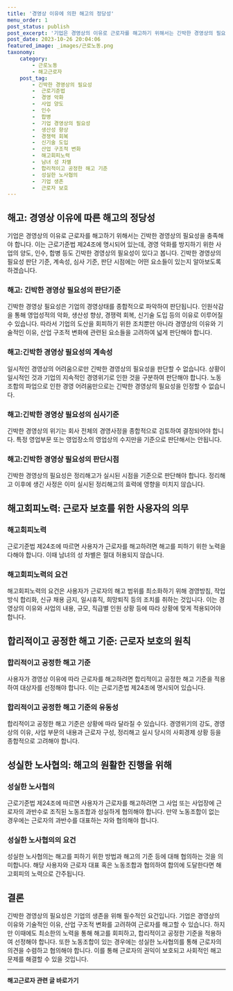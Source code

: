 ```yaml
---
title: '경영상 이유에 의한 해고의 정당성'
menu_order: 1
post_status: publish
post_excerpt: '기업은 경영상의 이유로 근로자를 해고하기 위해서는 긴박한 경영상의 필요성을 충족해야 합니다. 이는 근로기준법 제24조에 명시되어 있는데, 경영 악화를 방지하기 위한 사업의 양도, 인수, 합병 등도 긴박한 경영상의 필요성이 있다고 봅니다. 긴박한 경영상의 필요성 판단 기준, 계속성, 심사 기준, 판단 시점에는 어떤 요소들이 있는지 알아보도록 하겠습니다.'
post_date: 2023-10-26 20:04:06
featured_image: _images/근로노동.png
taxonomy:
    category:
        - 근로노동
        - 해고근로자
    post_tag:
        - 긴박한 경영상의 필요성
        -  근로기준법
        -  경영 악화
        -  사업 양도
        -  인수
        -  합병
        -  기업 경영상의 필요성
        -  생산성 향상
        -  경쟁력 회복
        -  신기술 도입
        -  산업 구조적 변화
        -  해고회피노력
        -  남녀 성 차별
        -  합리적이고 공정한 해고 기준
        -  성실한 노사협의
        -  기업 생존
        -  근로자 보호
---
```



## 해고: 경영상 이유에 따른 해고의 정당성
기업은 경영상의 이유로 근로자를 해고하기 위해서는 긴박한 경영상의 필요성을 충족해야 합니다. 이는 근로기준법 제24조에 명시되어 있는데, 경영 악화를 방지하기 위한 사업의 양도, 인수, 합병 등도 긴박한 경영상의 필요성이 있다고 봅니다. 긴박한 경영상의 필요성 판단 기준, 계속성, 심사 기준, 판단 시점에는 어떤 요소들이 있는지 알아보도록 하겠습니다.

### 해고: 긴박한 경영상 필요성의 판단기준
긴박한 경영상 필요성은 기업의 경영상태를 종합적으로 파악하여 판단됩니다. 인원삭감을 통해 영업성적의 악화, 생산성 향상, 경쟁력 회복, 신기술 도입 등의 이유로 이루어질 수 있습니다. 따라서 기업의 도산을 회피하기 위한 조치뿐만 아니라 경영상의 이유와 기술적인 이유, 산업 구조적 변화에 관련된 요소들을 고려하여 넓게 판단해야 합니다.

### 해고:긴박한 경영상 필요성의 계속성
일시적인 경영상의 어려움으로만 긴박한 경영상의 필요성을 판단할 수 없습니다. 상황이 일시적인 것과 기업의 지속적인 경영위기로 인한 것을 구분하여 판단해야 합니다. 노동조합의 파업으로 인한 경영 어려움만으로는 긴박한 경영상의 필요성을 인정할 수 없습니다.

### 해고:긴박한 경영상 필요성의 심사기준
긴박한 경영상의 위기는 회사 전체의 경영사정을 종합적으로 검토하여 결정되어야 합니다. 특정 영업부문 또는 영업장소의 영업상의 수지만을 기준으로 판단해서는 안됩니다.

### 해고:긴박한 경영상 필요성의 판단시점
긴박한 경영상의 필요성은 정리해고가 실시된 시점을 기준으로 판단해야 합니다. 정리해고 이후에 생긴 사정은 이미 실시된 정리해고의 효력에 영향을 미치지 않습니다.

## 해고회피노력: 근로자 보호를 위한 사용자의 의무

### 해고회피노력
근로기준법 제24조에 따르면 사용자가 근로자를 해고하려면 해고를 피하기 위한 노력을 다해야 합니다. 이때 남녀의 성 차별은 절대 허용되지 않습니다.

### 해고회피노력의 요건
해고회피노력의 요건은 사용자가 근로자의 해고 범위를 최소화하기 위해 경영방침, 작업방식 합리화, 신규 채용 금지, 일시휴직, 희망퇴직 등의 조치를 취하는 것입니다. 이는 경영상의 이유와 사업의 내용, 규모, 직급별 인원 상황 등에 따라 상황에 맞게 적용되어야 합니다.

## 합리적이고 공정한 해고 기준: 근로자 보호의 원칙

### 합리적이고 공정한 해고 기준
사용자가 경영상 이유에 따라 근로자를 해고하려면 합리적이고 공정한 해고 기준을 적용하여 대상자를 선정해야 합니다. 이는 근로기준법 제24조에 명시되어 있습니다.

### 합리적이고 공정한 해고 기준의 유동성
합리적이고 공정한 해고 기준은 상황에 따라 달라질 수 있습니다. 경영위기의 강도, 경영상의 이유, 사업 부문의 내용과 근로자 구성, 정리해고 실시 당시의 사회경제 상황 등을 종합적으로 고려해야 합니다.

## 성실한 노사협의: 해고의 원활한 진행을 위해

### 성실한 노사협의
근로기준법 제24조에 따르면 사용자가 근로자를 해고하려면 그 사업 또는 사업장에 근로자의 과반수로 조직된 노동조합과 성실하게 협의해야 합니다. 만약 노동조합이 없는 경우에는 근로자의 과반수를 대표하는 자와 협의해야 합니다.

### 성실한 노사협의의 요건
성실한 노사협의는 해고를 피하기 위한 방법과 해고의 기준 등에 대해 협의하는 것을 의미합니다. 해당 사용자와 근로자 대표 혹은 노동조합과 협의하여 합의에 도달한다면 해고회피의 노력으로 간주됩니다.

## 결론
긴박한 경영상의 필요성은 기업의 생존을 위해 필수적인 요건입니다. 기업은 경영상의 이유와 기술적인 이유, 산업 구조적 변화를 고려하여 근로자를 해고할 수 있습니다. 하지만 이때에도 최소한의 노력을 통해 해고를 회피하고, 합리적이고 공정한 기준을 적용하여 선정해야 합니다. 또한 노동조합이 있는 경우에는 성실한 노사협의를 통해 근로자의 의견을 수렴하고 협의해야 합니다. 이를 통해 근로자의 권익이 보호되고 사회적인 해고 문제를 해결할 수 있을 것입니다.
<!-- wp:separator -->
<hr class="wp-block-separator has-alpha-channel-opacity"/>
<!-- /wp:separator -->

<!-- wp:group {"backgroundColor":"base","layout":{"type":"constrained"}} -->
<div class="wp-block-group has-base-background-color has-background"><!-- wp:paragraph {"align":"center","fontSize":"medium"} -->
<p class="has-text-align-center has-large-font-size"><strong>해고근로자 관련 글 바로가기</strong></p>
<!-- /wp:paragraph -->


<!-- wp:latest-posts
{"categories":[{"id":12660,"count":19,"description":"","link":"https://uknowlaw.com/category/%ed%95%b4%ea%b3%a0%ea%b7%bc%eb%a1%9c%ec%9e%90/","name":"해고근로자","slug":"해고근로자","taxonomy":"category","parent":0,"meta":[],"_links":{"self":[{"href":"https://uknowlaw.com/wp-json/wp/v2/categories/12660"}],"collection":[{"href":"https://uknowlaw.com/wp-json/wp/v2/categories"}],"about":[{"href":"https://uknowlaw.com/wp-json/wp/v2/taxonomies/category"}],"wp:post_type":[{"href":"https://uknowlaw.com/wp-json/wp/v2/posts?categories=12660"}],"curies":[{"name":"wp","href":"https://api.w.org/{rel}","templated":true}]}}],"postsToShow":100,"excerptLength":28,"postLayout":"grid","columns":2,"featuredImageAlign":"left","featuredImageSizeSlug":"large","fontSize":"small"} /--></div>
<!-- /wp:group -->